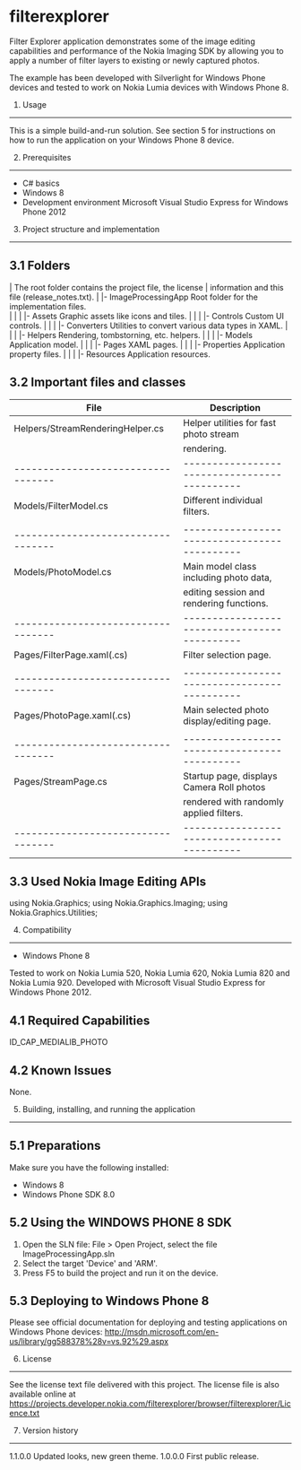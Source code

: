 filterexplorer
==============

Filter Explorer application demonstrates some of the image editing capabilities
and performance of the Nokia Imaging SDK by allowing you to apply a number of
filter layers to existing or newly captured photos.

The example has been developed with Silverlight for Windows Phone devices
and tested to work on Nokia Lumia devices with Windows Phone 8.


1. Usage
-------------------------------------------------------------------------------

This is a simple build-and-run solution. See section 5 for instructions on how
to run the application on your Windows Phone 8 device.


2. Prerequisites
-------------------------------------------------------------------------------

- C# basics
- Windows 8
- Development environment Microsoft Visual Studio Express for Windows Phone 2012


3. Project structure and implementation
-------------------------------------------------------------------------------

3.1 Folders
-----------

 |                       The root folder contains the project file, the license 
 |                       information and this file (release_notes.txt).
 |
 |- ImageProcessingApp   Root folder for the implementation files.  
 |  |
 |  |- Assets            Graphic assets like icons and tiles.
 |  |
 |  |- Controls          Custom UI controls.
 |  |
 |  |- Converters        Utilities to convert various data types in XAML.
 |  |
 |  |- Helpers           Rendering, tombstorning, etc. helpers.
 |  |
 |  |- Models            Application model.
 |  |
 |  |- Pages             XAML pages.
 |  |
 |  |- Properties        Application property files.
 |  |
 |  |- Resources         Application resources.


3.2 Important files and classes
-------------------------------

| File                             | Description                                |
|----------------------------------|--------------------------------------------|
| Helpers/StreamRenderingHelper.cs | Helper utilities for fast photo stream     |
|                                  | rendering.                                 |
|----------------------------------|--------------------------------------------|
| Models/FilterModel.cs            | Different individual filters.              |
|                                  |                                            |
|----------------------------------|--------------------------------------------|
| Models/PhotoModel.cs             | Main model class including photo data,     |
|                                  | editing session and rendering functions.   |
|----------------------------------|--------------------------------------------|
| Pages/FilterPage.xaml(.cs)       | Filter selection page.                     |
|                                  |                                            |
|----------------------------------|--------------------------------------------|
| Pages/PhotoPage.xaml(.cs)        | Main selected photo display/editing page.  |
|                                  |                                            |
|----------------------------------|--------------------------------------------|
| Pages/StreamPage.cs              | Startup page, displays Camera Roll photos  |
|                                  | rendered with randomly applied filters.    |
|----------------------------------|--------------------------------------------|


3.3 Used Nokia Image Editing APIs
---------------------------------

using Nokia.Graphics;
using Nokia.Graphics.Imaging;
using Nokia.Graphics.Utilities;


4. Compatibility
-------------------------------------------------------------------------------

- Windows Phone 8

Tested to work on Nokia Lumia 520, Nokia Lumia 620, Nokia Lumia 820 and Nokia
Lumia 920. Developed with Microsoft Visual Studio Express for Windows Phone 2012.


4.1 Required Capabilities
-------------------------

ID_CAP_MEDIALIB_PHOTO


4.2 Known Issues
----------------

None.


5. Building, installing, and running the application
-------------------------------------------------------------------------------

5.1 Preparations
----------------

Make sure you have the following installed:
 * Windows 8
 * Windows Phone SDK 8.0

5.2 Using the WINDOWS PHONE 8 SDK
---------------------------------

1. Open the SLN file:
   File > Open Project, select the file ImageProcessingApp.sln
2. Select the target 'Device' and 'ARM'.
3. Press F5 to build the project and run it on the device.

5.3 Deploying to Windows Phone 8
--------------------------------

Please see official documentation for deploying and testing applications on
Windows Phone devices:
http://msdn.microsoft.com/en-us/library/gg588378%28v=vs.92%29.aspx


6. License
-------------------------------------------------------------------------------

See the license text file delivered with this project. The license file is also
available online at
https://projects.developer.nokia.com/filterexplorer/browser/filterexplorer/Licence.txt


7. Version history
-------------------------------------------------------------------------------

1.1.0.0 Updated looks, new green theme.
1.0.0.0 First public release.

